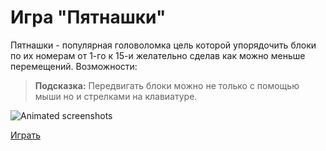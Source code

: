 # Игра "Пятнашки"
Пятнашки - популярная головоломка цель которой упорядочить блоки по их номерам от 1-го к 15-и желательно сделав как можно меньше перемещений.
Возможности:
> **Подсказка:** Передвигать блоки можно не только с помощью мыши но и стрелками на клавиатуре.

![Animated screenshots](https://lh4.googleusercontent.com/TabGMiRUzkR7vlOK_yhu5MiVAah47NCNIwWGkHYHbnf_mOYd7ZpNEudbI_LyyiOIT-8hVA=w1283-h521)

[Играть](http://rud-felix.github.io/15-puzzle/)
